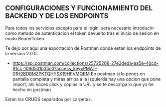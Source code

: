 ## CONFIGURACIONES Y FUNCIONAMIENTO DEL BACKEND Y DE LOS ENDPOINTS


Para todos los servicios excepto para el login, sera necesario introducirr como metodo de autenticacion el token devuelto tras el inicio de sesion en modo BearerToken.

Te dejo por aqui una exportacion de Postman donde estan los endpoints de la version 2.0.0:
- https://api.postman.com/collections/25725208-27e3deda-aa5e-4dcd-91cc-109d5d1b35c0?access_key=PMAT-01H2BDBMZPKTQHYSX19HFVMQRM
En postman si lo pones en pantalla completa y miras arriba a la izquierda hay una opcion que pone import, ahi haces click y copias la URL y se te descarga lo que yo he hecho en postman 

Estan los CRUDS separados por carpetas.
